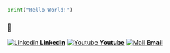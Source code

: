 ```python
print("Hello World!")
```
### 👾

[![Linkedin](https://i.imgur.com/R05rJOk.png) **LinkedIn**](https://www.linkedin.com/in/dima-nirenshteyn/)
[![Youtube](https://i.imgur.com/NjGZPp5.png) **Youtube**](https://www.youtube.com/channel/UCJtnFQ-_nzqx2REmt1jxCwA)
[![Mail](https://i.imgur.com/LYEhsrX.png) **Email**](mailto:dimanir93@gmail.com)
